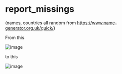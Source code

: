 # report_missings
(names, countries all random from https://www.name-generator.org.uk/quick/)

From this

![image](https://user-images.githubusercontent.com/57435054/204036034-a129bcf6-fad6-4e1d-bea5-887e3e5513a0.png)


to this

![image](https://user-images.githubusercontent.com/57435054/204036087-6646c385-e28a-43db-9b54-4aea318249b6.png)
